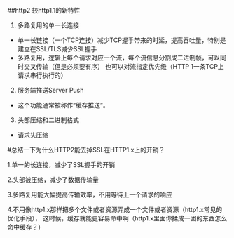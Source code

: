 ##http2 较http1.1的新特性

1. 多路复用的单一长连接
  - 单一长链接（一个TCP连接）减少TCP握手带来的时延，提高吞吐量，特别是建立在SSL/TLS减少SSL握手
  - 多路复用，逻辑上每个请求对应一个流，每个流信息分割成二进制帧，可以同时交叉传输（但是必须要有序）
    也可以对流指定优先级（HTTP 1一条TCP上请求串行执行的）
2. 服务端推送Server Push
  - 这个功能通常被称作“缓存推送”。
3. 头部压缩和二进制格式
 - 请求头压缩    
 
 
 
 #总结一下为什么HTTP2能去掉SSL在HTTP1.x上的开销？
 
 1.单一的长连接，减少了SSL握手的开销
 
 2.头部被压缩，减少了数据传输量
 
 3.多路复用能大幅提高传输效率，不用等待上一个请求的响应
 
 4.不用像http1.x那样把多个文件或者资源弄成一个文件或者资源（http1.x常见的优化手段），
 这时候，缓存就能更容易命中啊（http1.x里面你揉成一团的东西怎么命中缓存？）